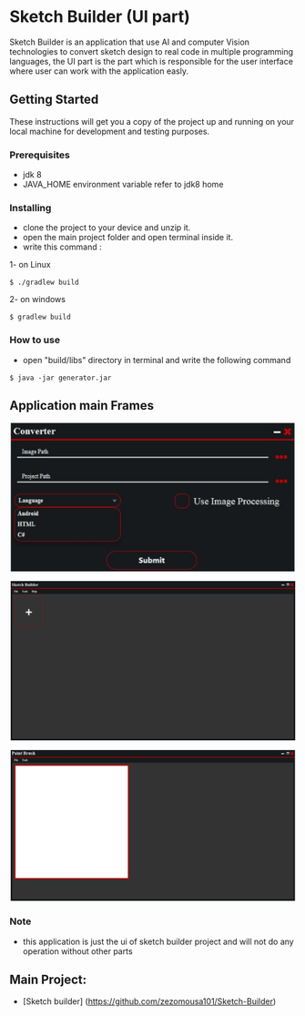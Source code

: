 # Sketch Builder (UI part)

Sketch Builder is an application that use AI and computer Vision technologies to convert sketch design to real code in multiple programming languages, the UI part is the part which is responsible for the user interface where user can work with the application easly.

## Getting Started

These instructions will get you a copy of the project up and running on your local machine for development and testing purposes.

### Prerequisites

- jdk 8
- JAVA_HOME environment variable refer to jdk8 home

### Installing

- clone the project to your device and unzip it.
- open the main project folder and open terminal inside it.
- write this command :

1- on Linux
```
$ ./gradlew build
```
2- on windows

```
$ gradlew build
```

### How to use

- open "build/libs" directory in terminal and write the following command

```
$ java -jar generator.jar
```

## Application main Frames

<p align="center"><img src="shots/sh1.jpeg" width="500"\></p>
<p align="center"><img src="shots/sh2.jpeg" width="500"\></p>
<p align="center"><img src="shots/sh3.jpeg" width="500"\></p>

### Note
- this application is just the ui of sketch builder project and will not do any operation without other parts


## Main Project:
- [Sketch builder] (https://github.com/zezomousa101/Sketch-Builder)



